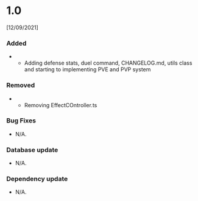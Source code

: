 # 1.0
[12/09/2021]

### Added
* - Adding defense stats, duel command, CHANGELOG.md, utils class and starting to implementing PVE and PVP system

### Removed

* - Removing EffectCOntroller.ts

### Bug Fixes
* N/A.

### Database update
* N/A.

### Dependency update
* N/A.